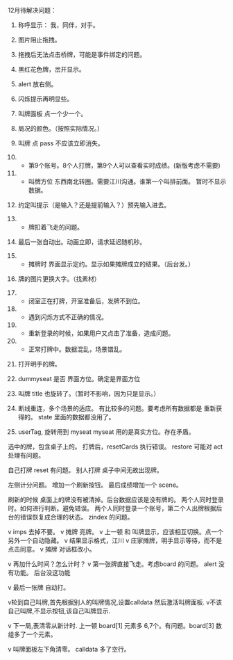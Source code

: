 12月待解决问题：

1. 称呼显示： 我，同伴，对手。 
1. 图片阻止拖拽。
1. 拖拽后无法点击桥牌，可能是事件绑定的问题。
1. 黑红花色牌，岔开显示。
1. alert 放右侧。
1. 闪烁提示再明显些。
1. 叫牌面板 点一个少一个。
1. 局况的颜色。（按照实际情况。）
1. 叫牌 点 pass 不应该立即消失。
1. * 第9个账号。8个人打牌，第9个人可以查看实时成绩。(新版考虑不需要)
1. * 叫牌方位 东西南北转圈。需要江川沟通。谁第一个叫排前面。
      暂时不显示数据。
1. 约定叫提示（是输入？还是提前输入？）预先输入进去。


1. * 牌扣着飞走的问题。
1. 最后一张自动出。动画立即，请求延迟随机秒。
1. * 摊牌时 界面显示定约。显示如果摊牌成立的结果。（后台发。）
1. 牌的图片更换大字。（找素材）



1. * 闭室正在打牌，开室准备后，发牌不到位。
1. * 遇到闪烁方式不正确的情况。
1. *  重新登录的时候，如果用户又点击了准备，造成问题。
1. * 正常打牌中。数据混乱，场景错乱。



1. 打开明手的牌。
1. dummyseat 是否 界面方位。确定是界面方位
1. 叫牌 title 也旋转了。（暂时不影响，因为只是显示。）

1. 断线重连，多个场景的适应。 有比较多的问题。要考虑所有数据都是 重新获得的。
      state 里面的数据都没用了。

1. userTag, 旋转用到 myseat myseat 用的是真实方位。存在矛盾。


选中的牌，包含桌子上的。
打牌后，resetCards 执行错误。
restore 可能对 act 处理有问题。

自己打牌 reset 有问题。
别人打牌 桌子中间无故出现牌。


左侧计分问题。
增加一个刷新按钮。
最后成绩增加一个 scene。


刷新的时候 桌面上的牌没有被清掉。后台数据应该是没有牌的。
两个人同时登录时。如何进行判断。避免错误。
两个人同时登录一个账号，第二个人出牌根据后台的错误恢复成合理的状态。
zindex 的问题。

v imps 去掉不要。
v 摊牌 亮牌。
v 上一顿 和 叫牌显示，应该相互切换。点一个另外一个自动隐藏。
v 结果显示格式，江川
v 庄家摊牌，明手显示等待，而不是点击同意。
v 摊牌 对话框改小。

v 再加什么时间？怎么计时？
v 第一张牌直接飞走。考虑board 的问题。
alert 没有功能。 后台没这功能

v 最后一张牌 自动打。


v轮到自己叫牌,首先根据别人的叫牌情况,设置calldata 然后激活叫牌面板.
v不该自己叫牌,不显示按钮,该自己叫牌显示.

v 下一局,表清零从新计时.
上一顿 board[1] 元素多 6,7个。有问题。board[3] 数组多了一个元素。

v 叫牌面板左下角清零。
calldata 多了空行。